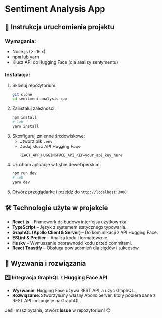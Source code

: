# Sentiment Analysis App

## 📌 Instrukcja uruchomienia projektu

### Wymagania:

- Node.js (>=16.x)
- npm lub yarn
- Klucz API do Hugging Face (dla analizy sentymentu)

### Instalacja:

1. Sklonuj repozytorium:
   ```sh
   git clone 
   cd sentiment-analysis-app
   ```
2. Zainstaluj zależności:
   ```sh
   npm install
   # lub
   yarn install
   ```
3. Skonfiguruj zmienne środowiskowe:
   - Utwórz plik `.env`
   - Dodaj klucz API Hugging Face:
     ```env
     REACT_APP_HUGGINGFACE_API_KEY=your_api_key_here
     ```
4. Uruchom aplikację w trybie deweloperskim:
   ```sh
   npm run dev
   # lub
   yarn dev
   ```
5. Otwórz przeglądarkę i przejdź do `http://localhost:3000`

## 🛠 Technologie użyte w projekcie

- **React.js** – Framework do budowy interfejsu użytkownika.
- **TypeScript** – Język z systemem statycznego typowania.
- **GraphQL (Apollo Client & Server)** – Do komunikacji z API Hugging Face.
- **ESLint & Prettier** – Analiza kodu i formatowanie.
- **Husky** – Wymuszanie poprawności kodu przed commitami.
- **React Toastify** – Obsługa powiadomień dla błędów i sukcesów.

## 🚀 Wyzwania i rozwiązania

### 1️⃣ Integracja GraphQL z Hugging Face API

- **Wyzwanie**: Hugging Face używa REST API, a  użyć GraphQL.
- **Rozwiązanie**: Stworzyliśmy własny Apollo Server, który pobiera dane z REST API i mapuje je na GraphQL.

Jeśli masz pytania, otwórz **Issue** w repozytorium! 😊

